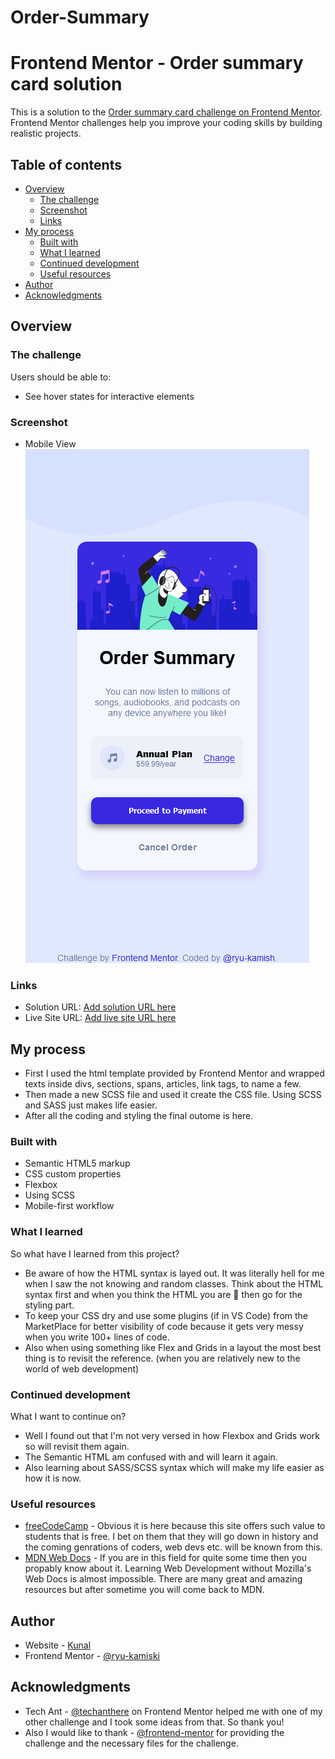 # Order-Summary
# Frontend Mentor - Order summary card solution

This is a solution to the [Order summary card challenge on Frontend Mentor](https://www.frontendmentor.io/challenges/order-summary-component-QlPmajDUj). Frontend Mentor challenges help you improve your coding skills by building realistic projects. 

## Table of contents

- [Overview](#overview)
  - [The challenge](#the-challenge)
  - [Screenshot](#screenshot)
  - [Links](#links)
- [My process](#my-process)
  - [Built with](#built-with)
  - [What I learned](#what-i-learned)
  - [Continued development](#continued-development)
  - [Useful resources](#useful-resources)
- [Author](#author)
- [Acknowledgments](#acknowledgments)


## Overview

### The challenge

Users should be able to:

- See hover states for interactive elements

### Screenshot

- Mobile View
![Mobile View](images/ScreenShot.png)

### Links

- Solution URL: [Add solution URL here](https://www.frontendmentor.io/challenges/order-summary-component-QlPmajDUj)
- Live Site URL: [Add live site URL here](https://peaceful-easley-06f863.netlify.app/)

## My process

- First I used the html template provided by Frontend Mentor and wrapped texts inside divs, sections, spans, articles, link tags, to name a few.
- Then made a new SCSS file and used it create the CSS file. Using SCSS and SASS just makes life easier.
- After all the coding and styling the final outome is here.

### Built with

- Semantic HTML5 markup
- CSS custom properties
- Flexbox
- Using SCSS 
- Mobile-first workflow

### What I learned

So what have I learned from this project?

  - Be aware of how the HTML syntax is layed out. It was literally hell for me when I saw the not knowing and random classes. Think about the HTML syntax first and when you think the HTML you are 💯 then go for the styling part.
  - To keep your CSS dry and use some plugins (if in VS Code) from the MarketPlace for better visibility of code because it gets very messy when you write 100+ lines of code. 
  - Also when using something like Flex and Grids in a layout the most best thing is to revisit the reference. (when you are relatively new to the world of web development)

### Continued development

What I want to continue on?
  - Well I found out that I'm not very versed in how Flexbox and Grids work so will revisit them again.
  - The Semantic HTML am confused with and will learn it again.
  - Also learning about SASS/SCSS syntax which will make my life easier as how it is now.

### Useful resources

- [freeCodeCamp](https://www.freecodecamp.org/) - Obvious it is here because this site offers such value to students that is free. I bet on them that they will go down in history and the coming genrations of coders, web devs etc. will be known from this.
- [MDN Web Docs](https://developer.mozilla.org/en-US/docs/Web/CSS) - If you are in this field for quite some time then you propably know about it. Learning Web Development without Mozilla's Web Docs is almost impossible. There are many great and amazing resources but after sometime you will come back to MDN.

## Author

- Website - [Kunal](https://www.your-site.com)
- Frontend Mentor - [@ryu-kamiski](https://www.frontendmentor.io/profile/yourusername)


## Acknowledgments

- Tech Ant - [@techanthere](https://www.frontendmentor.io/profile/techanthere) on Frontend Mentor helped me with one of my other challenge and I took some ideas from that. So thank you! 
- Also I would like to thank - [@frontend-mentor](https://www.frontendmentor.io/home) for providing the challenge and the necessary files for the challenge.
